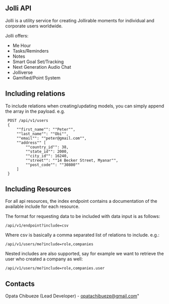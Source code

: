 ## Jolli API
 Jolli is a utility service for creating Jollirable moments for individual and corporate users worldwide.
 
 Jolli offers:
 
 - Me Hour
 - Tasks/Reminders
 - Notes
 - Smart Goal Set/Tracking
 - Next Generation Audio Chat
 - Jolliverse
 - Gamified/Point System

 ## Including relations
 To include relations when creating/updating models, you can simply append the array in the payload. e.g.

     POST /api/v1/users
     {
         ""first_name"": ""Peter"",
         ""last_name"": ""Obi"",
         ""email"": ""peter@gmail.com"",
         ""address"" [
             ""country_id"": 38,
             ""state_id"": 2000,
             ""city_id"": 16240,
             ""street"": ""14 Becker Street, Myanar"",
             ""post_code"": ""30800""
         ]
     }
 ## Including Resources 
 For all api resources, the index endpoint contains a documentation of the available include for each resource.
 
 The format for requesting data to be included with data input is as follows:

    /api/v1/endpoint?include=csv

 Where csv is basically a comma separated list of relations to include. e.g.:

    /api/v1/users/me?include=role,companies

 Nested includes are also supported, say for example we want to retrieve the user who created a company as well:

    /api/v1/users/me?include=role,companies.user

 ## Contacts
 Opata Chibueze (Lead Developer) - opatachibueze@gmail.com"